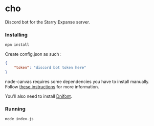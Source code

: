 # cho

Discord bot for the Starry Expanse server.

### Installing

```sh
npm install
```

Create config.json as such :

```json
{
	"token": "discord bot token here"
}
```

node-canvas requires some dependencies you have to install manually.
Follow [these instructions](https://github.com/Automattic/node-canvas/wiki) for more information.

You'll also need to install [Dnifont](http://urufont.orangehairedboy.com/Dni.ttf).

### Running

```sh
node index.js
```

